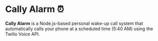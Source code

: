 # Cally Alarm ⏰

**Cally Alarm** is a Node.js-based personal wake-up call system that automatically calls your phone at a scheduled time (5:40 AM) using the Twilio Voice API.